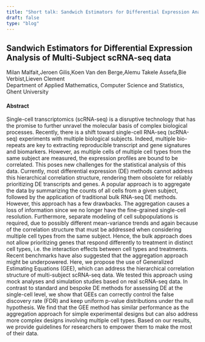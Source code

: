 ```yaml
---
title: "Short talk: Sandwich Estimators for Differential Expression Analysis of Multi-Subject scRNA-seq data"
draft: false
type: "blog"
---
```


## Sandwich Estimators for Differential Expression Analysis of Multi-Subject scRNA-seq data
Milan Malfait,Jeroen Gilis,Koen Van den Berge,Alemu Takele Assefa,Bie Verbist,Lieven Clement	
Department of Applied Mathematics, Computer Science and Statistics, Ghent University	

#### Abstract

Single-cell transcriptomics (scRNA-seq) is a disruptive technology that has the promise to further unravel the molecular basis of complex biological processes. Recently, there is a shift toward single-cell RNA-seq (scRNA-seq) experiments with multiple biological subjects. Indeed, multiple bio-repeats are key to extracting reproducible transcript and gene signatures and biomarkers. However, as multiple cells of multiple cell types from the same subject are measured, the expression profiles are bound to be correlated. This poses new challenges for the statistical analysis of this data. Currently, most differential expression (DE) methods cannot address this hierarchical correlation structure, rendering them obsolete for reliably prioritizing DE transcripts and genes. A popular approach is to aggregate the data by summarizing the counts of all cells from a given subject, followed by the application of traditional bulk RNA-seq DE methods. However, this approach has a few drawbacks. The aggregation causes a loss of information since we no longer have the fine-grained single-cell resolution. Furthermore, separate modeling of cell subpopulations is required, due to possibly different mean-variance trends and again because of the correlation structure that must be addressed when considering multiple cell types from the same subject. Hence, the bulk approach does not allow prioritizing genes that respond differently to treatment in distinct cell types, i.e. the interaction effects between cell types and treatments. Recent benchmarks have also suggested that the aggregation approach might be underpowered. Here, we propose the use of Generalized Estimating Equations (GEE), which can address the hierarchical correlation structure of multi-subject scRNA-seq data. We tested this approach using mock analyses and simulation studies based on real scRNA-seq data. In contrast to standard and bespoke DE methods for assessing DE at the single-cell level, we show that GEEs can correctly control the false discovery rate (FDR) and keep uniform p-value distributions under the null hypothesis. We find that the GEE method has similar performance as the aggregation approach for simple experimental designs but can also address more complex designs involving multiple cell types. Based on our results, we provide guidelines for researchers to empower them to make the most of their data.
